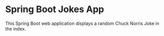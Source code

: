 # Spring Boot Jokes App
This Spring Boot web application displays a random Chuck Norris Joke in the index.
